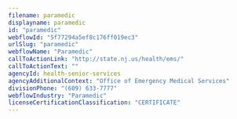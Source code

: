 ```yaml
---
filename: paramedic
displayname: paramedic
id: "paramedic"
webflowId: "5f77294a5ef8c176ff019ec3"
urlSlug: "paramedic"
webflowName: "Paramedic"
callToActionLink: "http://state.nj.us/health/ems/"
callToActionText: ""
agencyId: health-senior-services
agencyAdditionalContext: "Office of Emergency Medical Services"
divisionPhone: "(609) 633-7777"
webflowIndustry: "Paramedic"
licenseCertificationClassification: "CERTIFICATE"
---
```

